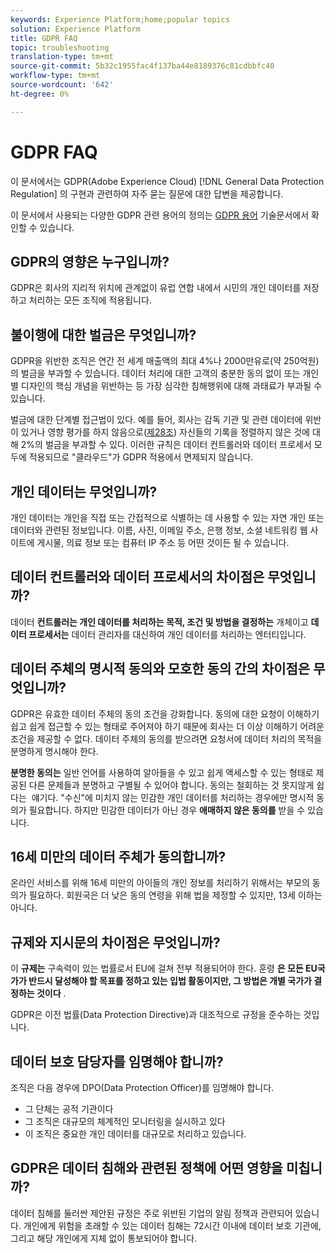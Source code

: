 ```yaml
---
keywords: Experience Platform;home;popular topics
solution: Experience Platform
title: GDPR FAQ
topic: troubleshooting
translation-type: tm+mt
source-git-commit: 5b32c1955fac4f137ba44e8189376c81cdbbfc40
workflow-type: tm+mt
source-wordcount: '642'
ht-degree: 0%

---
```



# GDPR FAQ

이 문서에서는 GDPR(Adobe Experience Cloud) [!DNL General Data Protection Regulation] 의 구현과 관련하여 자주 묻는 질문에 대한 답변을 제공합니다.

이 문서에서 사용되는 다양한 GDPR 관련 용어의 정의는 [GDPR 용어](terminology.md) 기술문서에서 확인할 수 있습니다.

## GDPR의 영향은 누구입니까?

GDPR은 회사의 지리적 위치에 관계없이 유럽 연합 내에서 시민의 개인 데이터를 저장하고 처리하는 모든 조직에 적용됩니다.

## 불이행에 대한 벌금은 무엇입니까?

GDPR을 위반한 조직은 연간 전 세계 매출액의 최대 4%나 2000만유로(약 250억원)의 벌금을 부과할 수 있습니다. 데이터 처리에 대한 고객의 충분한 동의 없이 또는 개인별 디자인의 핵심 개념을 위반하는 등 가장 심각한 침해행위에 대해 과태료가 부과될 수 있습니다.

벌금에 대한 단계별 접근법이 있다. 예를 들어, 회사는 감독 기관 및 관련 데이터에 위반이 있거나 영향 평가를 하지 않음으로([제28조](http://www.privacy-regulation.eu/en/article-28-processor-GDPR.htm)) 자신들의 기록을 정렬하지 않은 것에 대해 2%의 벌금을 부과할 수 있다. 이러한 규칙은 데이터 컨트롤러와 데이터 프로세서 모두에 적용되므로 &quot;클라우드&quot;가 GDPR 적용에서 면제되지 않습니다.

## 개인 데이터는 무엇입니까?

개인 데이터는 개인을 직접 또는 간접적으로 식별하는 데 사용할 수 있는 자연 개인 또는 데이터와 관련된 정보입니다. 이름, 사진, 이메일 주소, 은행 정보, 소셜 네트워킹 웹 사이트에 게시물, 의료 정보 또는 컴퓨터 IP 주소 등 어떤 것이든 될 수 있습니다.

## 데이터 컨트롤러와 데이터 프로세서의 차이점은 무엇입니까?

데이터 **컨트롤러는 개인 데이터를 처리하는 목적, 조건 및 방법을 결정하는** 개체이고 **데이터 프로세서는** 데이터 관리자를 대신하여 개인 데이터를 처리하는 엔터티입니다.

## 데이터 주체의 명시적 동의와 모호한 동의 간의 차이점은 무엇입니까?

GDPR은 유효한 데이터 주체의 동의 조건을 강화합니다. 동의에 대한 요청이 이해하기 쉽고 쉽게 접근할 수 있는 형태로 주어져야 하기 때문에 회사는 더 이상 이해하기 어려운 조건을 제공할 수 없다. 데이터 주체의 동의를 받으려면 요청서에 데이터 처리의 목적을 분명하게 명시해야 한다.

**분명한 동의는** 일반 언어를 사용하여 알아들을 수 있고 쉽게 액세스할 수 있는 형태로 제공된 다른 문제들과 분명하고 구별될 수 있어야 합니다. 동의는 철회하는 것 못지않게 쉽다는 &#x200B; 얘기다. &quot;수신&quot;에 미치지 않는 민감한 개인 데이터를 처리하는 경우에만 명시적 동의가 필요합니다. 하지만 민감한 데이터가 아닌 경우 **애매하지 않은 동의를** 받을 수 있습니다.

## 16세 미만의 데이터 주체가 동의합니까?

온라인 서비스를 위해 16세 미만의 아이들의 개인 정보를 처리하기 위해서는 부모의 동의가 필요하다. 회원국은 더 낮은 동의 연령을 위해 법을 제정할 수 있지만, 13세 이하는 아니다.

## 규제와 지시문의 차이점은 무엇입니까?

이 **규제는** 구속력이 있는 법률로서 EU에 걸쳐 전부 적용되어야 한다. 훈령 **은 모든 EU국가가 반드시 달성해야 할 목표를 정하고 있는 입법 활동이지만, 그 방법은 개별 국가가 결정하는 것이다** .

GDPR은 이전 법률(Data Protection Directive)과 대조적으로 규정을 준수하는 것입니다.

## 데이터 보호 담당자를 임명해야 합니까?

조직은 다음 경우에 DPO(Data Protection Officer)를 임명해야 합니다.

* 그 단체는 공적 기관이다
* 그 조직은 대규모의 체계적인 모니터링을 실시하고 있다
* 이 조직은 중요한 개인 데이터를 대규모로 처리하고 있습니다.

## GDPR은 데이터 침해와 관련된 정책에 어떤 영향을 미칩니까?

데이터 침해를 둘러싼 제안된 규정은 주로 위반된 기업의 알림 정책과 관련되어 있습니다. 개인에게 위험을 초래할 수 있는 데이터 침해는 72시간 이내에 데이터 보호 기관에, 그리고 해당 개인에게 지체 없이 통보되어야 합니다.